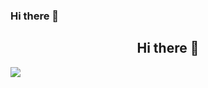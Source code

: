 ### Hi there 👋
<h2 align="center"> Hi there 👋</h2>

<p>
<a href=">
  <img align="center" src="https://github-readme-stats.vercel.app/api?username=nhatnam0102&count_private=true&show_icons=true&theme=gruvbox" />
</a>
  
</p>

<p>
<a href="https://github.com/anuraghazra/github-readme-stats">
  <img align="center" src="https://github-readme-stats.vercel.app/api/top-langs/?username=nhatnam0102&layout=compact&theme=gruvbox" />
</a>
</p>
<!--
**buinhatnam0102/buinhatnam0102** is a ✨ _special_ ✨ repository because its `README.md` (this file) appears on your GitHub profile.

Here are some ideas to get you started:

- 🔭 I’m currently working on ...
- 🌱 I’m currently learning ...
- 👯 I’m looking to collaborate on ...
- 🤔 I’m looking for help with ...
- 💬 Ask me about ...
- 📫 How to reach me: ...
- 😄 Pronouns: ...
- ⚡ Fun fact: ...
-->
